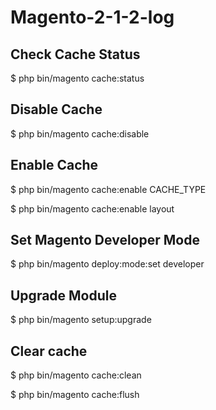 # Magento-2-1-2-log

## Check Cache Status

  $ php bin/magento cache:status

## Disable Cache

  $ php bin/magento cache:disable
  
## Enable Cache

  $ php bin/magento cache:enable CACHE_TYPE 

  $ php bin/magento cache:enable layout

## Set Magento Developer Mode

  $ php bin/magento deploy:mode:set developer
  
## Upgrade Module

  $ php bin/magento setup:upgrade
  
## Clear cache

  $ php bin/magento cache:clean

  $ php bin/magento cache:flush
